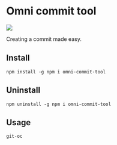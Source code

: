 # Omni commit tool
![](https://img.shields.io/badge/node-18-brightgreen.svg)

Creating a commit made easy.

## Install
```shell
npm install -g npm i omni-commit-tool
```

## Uninstall
```shell
npm uninstall -g npm i omni-commit-tool
```

## Usage
```
git-oc
```
